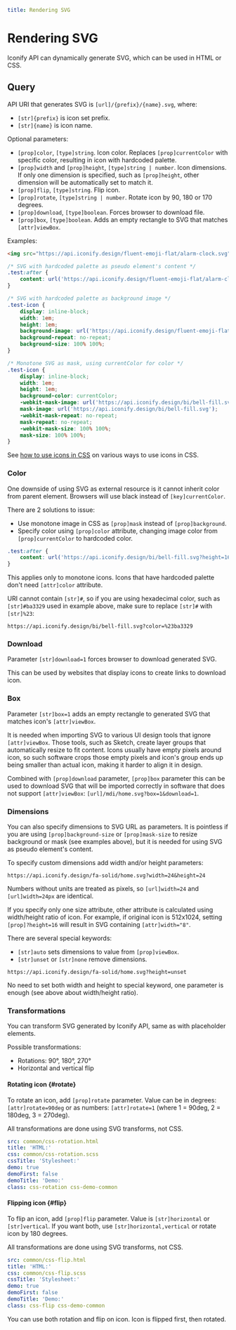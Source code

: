 ```yaml
title: Rendering SVG
```

# Rendering SVG

Iconify API can dynamically generate SVG, which can be used in HTML or CSS.

## Query

API URI that generates SVG is `[url]/{prefix}/{name}.svg`, where:

- `[str]{prefix}` is icon set prefix.
- `[str]{name}` is icon name.

Optional parameters:

- `[prop]color`, `[type]string`. Icon color. Replaces `[prop]currentColor` with specific color, resulting in icon with hardcoded palette.
- `[prop]width` and `[prop]height`, `[type]string | number`. Icon dimensions. If only one dimension is specified, such as `[prop]height`, other dimension will be automatically set to match it.
- `[prop]flip`, `[type]string`. Flip icon.
- `[prop]rotate`, `[type]string | number`. Rotate icon by 90, 180 or 170 degrees.
- `[prop]download`, `[type]boolean`. Forces browser to download file.
- `[prop]box`, `[type]boolean`. Adds an empty rectangle to SVG that matches `[attr]viewBox`.

Examples:

```html
<img src="https://api.iconify.design/fluent-emoji-flat/alarm-clock.svg" />
```

```css
/* SVG with hardcoded palette as pseudo element's content */
.test:after {
	content: url('https://api.iconify.design/fluent-emoji-flat/alarm-clock.svg?height=16');
}

/* SVG with hardcoded palette as background image */
.test-icon {
	display: inline-block;
	width: 1em;
	height: 1em;
	background-image: url('https://api.iconify.design/fluent-emoji-flat/alarm-clock.svg');
	background-repeat: no-repeat;
	background-size: 100% 100%;
}

/* Monotone SVG as mask, using currentColor for color */
.test-icon {
	display: inline-block;
	width: 1em;
	height: 1em;
	background-color: currentColor;
	-webkit-mask-image: url('https://api.iconify.design/bi/bell-fill.svg');
	mask-image: url('https://api.iconify.design/bi/bell-fill.svg');
	-webkit-mask-repeat: no-repeat;
	mask-repeat: no-repeat;
	-webkit-mask-size: 100% 100%;
	mask-size: 100% 100%;
}
```

See [how to use icons in CSS](../usage/css/index.md) on various ways to use icons in CSS.

### Color

One downside of using SVG as external resource is it cannot inherit color from parent element. Browsers will use black instead of `[key]currentColor`.

There are 2 solutions to issue:

- Use monotone image in CSS as `[prop]mask` instead of `[prop]background`.
- Specify color using `[prop]color` attribute, changing image color from `[prop]currentColor` to hardcoded color.

```css
.test:after {
	content: url('https://api.iconify.design/bi/bell-fill.svg?height=16&color=%23ba3329');
}
```

This applies only to monotone icons. Icons that have hardcoded palette don't need `[attr]color` attribute.

URI cannot contain `[str]#`, so if you are using hexadecimal color, such as `[str]#ba3329` used in example above, make sure to replace `[str]#` with `[str]%23`:

```raw
https://api.iconify.design/bi/bell-fill.svg?color=%23ba3329
```

### Download

Parameter `[str]download=1` forces browser to download generated SVG.

This can be used by websites that display icons to create links to download icon.

### Box

Parameter `[str]box=1` adds an empty rectangle to generated SVG that matches icon's `[attr]viewBox`.

It is needed when importing SVG to various UI design tools that ignore `[attr]viewBox`. Those tools, such as Sketch, create layer groups that automatically resize to fit content. Icons usually have empty pixels around icon, so such software crops those empty pixels and icon's group ends up being smaller than actual icon, making it harder to align it in design.

Combined with `[prop]download` parameter, `[prop]box` parameter this can be used to download SVG that will be imported correctly in software that does not support `[attr]viewBox`: `[url]/mdi/home.svg?box=1&download=1`.

### Dimensions

You can also specify dimensions to SVG URL as parameters. It is pointless if you are using `[prop]background-size` or `[prop]mask-size` to resize background or mask (see examples above), but it is needed for using SVG as pseudo element's content.

To specify custom dimensions add width and/or height parameters:

```raw
https://api.iconify.design/fa-solid/home.svg?width=24&height=24
```

Numbers without units are treated as pixels, so `[url]width=24` and `[url]width=24px` are identical.

If you specify only one size attribute, other attribute is calculated using width/height ratio of icon. For example, if original icon is 512x1024, setting `[prop]?height=16` will result in SVG containing `[attr]width="8"`.

There are several special keywords:

- `[str]auto` sets dimensions to value from `[prop]viewBox`.
- `[str]unset` or `[str]none` remove dimensions.

```raw
https://api.iconify.design/fa-solid/home.svg?height=unset
```

No need to set both width and height to special keyword, one parameter is enough (see above about width/height ratio).

### Transformations

You can transform SVG generated by Iconify API, same as with placeholder elements.

Possible transformations:

- Rotations: 90°, 180°, 270°
- Horizontal and vertical flip

#### Rotating icon {#rotate}

To rotate an icon, add `[prop]rotate` parameter. Value can be in degrees: `[attr]rotate=90deg` or as numbers: `[attr]rotate=1` (where 1 = 90deg, 2 = 180deg, 3 = 270deg).

All transformations are done using SVG transforms, not CSS.

```yaml
src: common/css-rotation.html
title: 'HTML:'
css: common/css-rotation.scss
cssTitle: 'Stylesheet:'
demo: true
demoFirst: false
demoTitle: 'Demo:'
class: css-rotation css-demo-common
```

#### Flipping icon {#flip}

To flip an icon, add `[prop]flip` parameter. Value is `[str]horizontal` or `[str]vertical`. If you want both, use `[str]horizontal,vertical` or rotate icon by 180 degrees.

All transformations are done using SVG transforms, not CSS.

```yaml
src: common/css-flip.html
title: 'HTML:'
css: common/css-flip.scss
cssTitle: 'Stylesheet:'
demo: true
demoFirst: false
demoTitle: 'Demo:'
class: css-flip css-demo-common
```

You can use both rotation and flip on icon. Icon is flipped first, then rotated.
